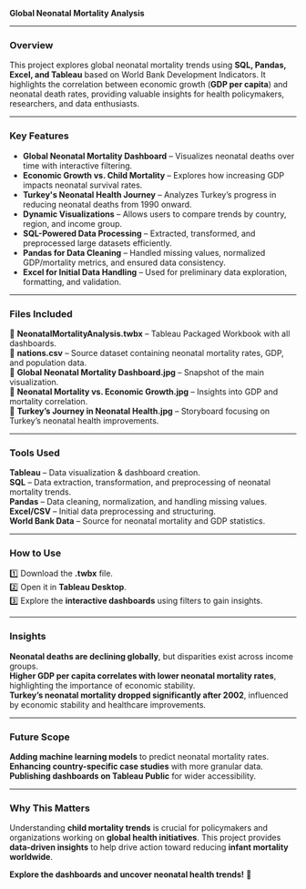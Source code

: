  **Global Neonatal Mortality Analysis**  

---

###  Overview  
This project explores global neonatal mortality trends using **SQL, Pandas, Excel, and Tableau** based on World Bank Development Indicators. It highlights the correlation between economic growth (**GDP per capita**) and neonatal death rates, providing valuable insights for health policymakers, researchers, and data enthusiasts.  

---

###  **Key Features**  
- **Global Neonatal Mortality Dashboard** – Visualizes neonatal deaths over time with interactive filtering.  
- **Economic Growth vs. Child Mortality** – Explores how increasing GDP impacts neonatal survival rates.  
- **Turkey's Neonatal Health Journey** – Analyzes Turkey’s progress in reducing neonatal deaths from 1990 onward.  
- **Dynamic Visualizations** – Allows users to compare trends by country, region, and income group.  
- **SQL-Powered Data Processing** – Extracted, transformed, and preprocessed large datasets efficiently.  
- **Pandas for Data Cleaning** – Handled missing values, normalized GDP/mortality metrics, and ensured data consistency.  
- **Excel for Initial Data Handling** – Used for preliminary data exploration, formatting, and validation.  

---

###  **Files Included**  
📁 **NeonatalMortalityAnalysis.twbx** – Tableau Packaged Workbook with all dashboards.  
📁 **nations.csv** – Source dataset containing neonatal mortality rates, GDP, and population data.  
📁 **Global Neonatal Mortality Dashboard.jpg** – Snapshot of the main visualization.  
📁 **Neonatal Mortality vs. Economic Growth.jpg** – Insights into GDP and mortality correlation.  
📁 **Turkey’s Journey in Neonatal Health.jpg** – Storyboard focusing on Turkey’s neonatal health improvements.  

---

###  **Tools Used**  
**Tableau** – Data visualization & dashboard creation.  
**SQL** – Data extraction, transformation, and preprocessing of neonatal mortality trends.  
**Pandas** – Data cleaning, normalization, and handling missing values.  
**Excel/CSV** – Initial data preprocessing and structuring.  
**World Bank Data** – Source for neonatal mortality and GDP statistics.  

---

###  **How to Use**  
1️⃣ Download the **.twbx** file.  
2️⃣ Open it in **Tableau Desktop**.  
3️⃣ Explore the **interactive dashboards** using filters to gain insights.  

---

###  **Insights**  
 **Neonatal deaths are declining globally**, but disparities exist across income groups.  
 **Higher GDP per capita correlates with lower neonatal mortality rates**, highlighting the importance of economic stability.  
 **Turkey’s neonatal mortality dropped significantly after 2002**, influenced by economic stability and healthcare improvements.  

---

###  **Future Scope**  
 **Adding machine learning models** to predict neonatal mortality rates.  
 **Enhancing country-specific case studies** with more granular data.  
 **Publishing dashboards on Tableau Public** for wider accessibility.  

---

###  **Why This Matters**  
Understanding **child mortality trends** is crucial for policymakers and organizations working on **global health initiatives**. This project provides **data-driven insights** to help drive action toward reducing **infant mortality worldwide**.  

 **Explore the dashboards and uncover neonatal health trends!** 🚀
